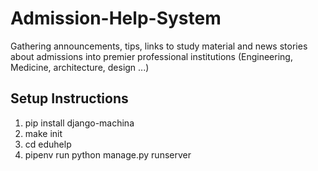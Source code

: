 # Admission-Help-System
Gathering announcements, tips, links to study material and news stories about admissions into premier professional institutions (Engineering, Medicine, architecture, design ...)
## Setup Instructions
1. pip install django-machina
2. make init
3. cd eduhelp
4. pipenv run python manage.py runserver